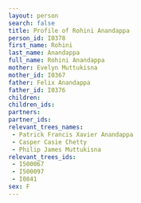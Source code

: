 ```yaml
---
layout: person
search: false
title: Profile of Rohini Anandappa
person_id: I0378
first_name: Rohini
last_name: Anandappa
full_name: Rohini Anandappa
mother: Evelyn Muttukisna
mother_id: I0367
father: Felix Anandappa
father_id: I0376
children:
children_ids:
partners:
partner_ids:
relevant_trees_names:
 - Patrick Francis Xavier Anandappa
 - Casper Casie Chetty
 - Philip James Muttukisna
relevant_trees_ids:
 - I500067
 - I500097
 - I0841
sex: F
---
```


